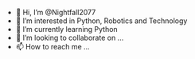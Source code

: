 - 👋 Hi, I’m @Nightfall2077
- 👀 I’m interested in Python, Robotics and Technology
- 🌱 I’m currently learning Python 
- 💞️ I’m looking to collaborate on ...
- 📫 How to reach me ...

<!---
Nightfall2077/Nightfall2077 is a ✨ special ✨ repository because its `README.md` (this file) appears on your GitHub profile.
You can click the Preview link to take a look at your changes.
--->
